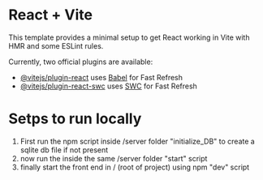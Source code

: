 # React + Vite

This template provides a minimal setup to get React working in Vite with HMR and some ESLint rules.

Currently, two official plugins are available:

- [@vitejs/plugin-react](https://github.com/vitejs/vite-plugin-react/blob/main/packages/plugin-react/README.md) uses [Babel](https://babeljs.io/) for Fast Refresh
- [@vitejs/plugin-react-swc](https://github.com/vitejs/vite-plugin-react-swc) uses [SWC](https://swc.rs/) for Fast Refresh


# Setps to run locally 

  1. First run the npm script inside /server folder "initialize_DB" to create a sqlite db file if not present 
  2. now run the inside the same /server folder "start" script
  3. finally start the front end in / (root of project) using npm "dev" script
